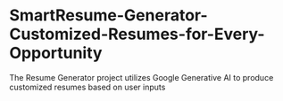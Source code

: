 # SmartResume-Generator-Customized-Resumes-for-Every-Opportunity
The Resume Generator project utilizes Google Generative AI to produce customized resumes based on user inputs
